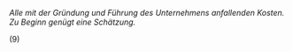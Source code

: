 *Alle mit der Gründung und Führung des Unternehmens anfallenden Kosten. Zu Beginn genügt eine Schätzung.*

(9)